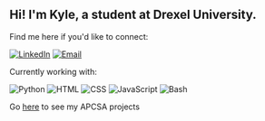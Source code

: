 ## Hi! I'm Kyle, a student at Drexel University.

Find me here if you'd like to connect:

<a target="_blank" href="https://www.linkedin.com/in/kyle-goetke/"><img class="badge" src="https://img.shields.io/badge/LinkedIn-0077B5?style=for-the-badge&logo=linkedin&logoColor=white" alt="LinkedIn"></a>
<a target="_blank" href="mailto:kylegoetke@protonmail.com"><img class="badge" src="https://img.shields.io/badge/Email-8B89CC?style=for-the-badge&logo=protonmail&logoColor=white" alt="Email"></a>

Currently working with:

<img class="badge" src="https://img.shields.io/badge/Python-3776AB?style=for-the-badge&logo=python&logoColor=white" alt="Python"> <img class="badge" src="https://img.shields.io/badge/HTML-E34F26?style=for-the-badge&logo=html5&logoColor=white" alt="HTML"> <img class="badge" src="https://img.shields.io/badge/CSS-1572B6?style=for-the-badge&logo=css3&logoColor=white" alt="CSS"> <img class="badge" src="https://img.shields.io/badge/JavaScript-323330?style=for-the-badge&logo=javascript&logoColor=F7DF1E" alt="JavaScript"> <img class="badge" src="https://img.shields.io/badge/Bash-121011?style=for-the-badge&logo=gnu-bash&logoColor=white" alt="Bash">

Go [here](https://github.com/KyleGoetke-APCSA) to see my APCSA projects
